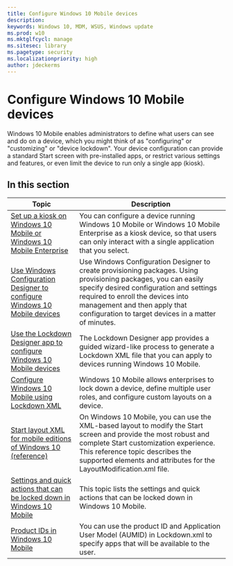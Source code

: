 ```yaml
---
title: Configure Windows 10 Mobile devices
description: 
keywords: Windows 10, MDM, WSUS, Windows update
ms.prod: w10
ms.mktglfcycl: manage
ms.sitesec: library
ms.pagetype: security
ms.localizationpriority: high
author: jdeckerms
---
```


# Configure Windows 10 Mobile devices

Windows 10 Mobile enables administrators to define what users can see and do on a device, which you might think of as "configuring" or "customizing" or "device lockdown". Your device configuration can provide a standard Start screen with pre-installed apps, or restrict various settings and features, or even limit the device to run only a single app (kiosk). 

## In this section

| Topic | Description |
| --- | --- |
| [Set up a kiosk on Windows 10 Mobile or Windows 10 Mobile Enterprise](set-up-a-kiosk-for-windows-10-for-mobile-edition.md) | You can configure a device running Windows 10 Mobile or Windows 10 Mobile Enterprise as a kiosk device, so that users can only interact with a single application that you select. |
| [Use Windows Configuration Designer to configure Windows 10 Mobile devices](provisioning-configure-mobile.md) | Use Windows Configuration Designer to create provisioning packages. Using provisioning packages, you can easily specify desired configuration and settings required to enroll the devices into management and then apply that configuration to target devices in a matter of minutes.  |
| [Use the Lockdown Designer app to configure Windows 10 Mobile devices](mobile-lockdown-designer.md) | The Lockdown Designer app provides a guided wizard-like process to generate a Lockdown XML file that you can apply to devices running Windows 10 Mobile. |
| [Configure Windows 10 Mobile using Lockdown XML](lockdown-xml.md) | Windows 10 Mobile allows enterprises to lock down a device, define multiple user roles, and configure custom layouts on a device. |
| [Start layout XML for mobile editions of Windows 10 (reference)](start-layout-xml-mobile.md) | On Windows 10 Mobile, you can use the XML-based layout to modify the Start screen and provide the most robust and complete Start customization experience. This reference topic describes the supported elements and attributes for the LayoutModification.xml file. |
| [Settings and quick actions that can be locked down in Windows 10 Mobile](settings-that-can-be-locked-down.md) | This topic lists the settings and quick actions that can be locked down in Windows 10 Mobile. |
| [Product IDs in Windows 10 Mobile](product-ids-in-windows-10-mobile.md) | You can use the product ID and Application User Model (AUMID) in Lockdown.xml to specify apps that will be available to the user. |


